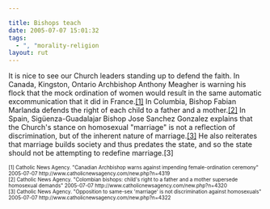 ```yaml
---

title: Bishops teach
date: 2005-07-07 15:01:32
tags:
  - ", "morality-religion
layout: rut
---
```


<p>It is nice to see our Church leaders standing up to defend the faith.  In Canada, Kingston, Ontario Archbishop Anthony Meagher is warning his flock that the mock ordination of women would result in the same automatic excommunication that it did in France.<a href="http://www.catholicnewsagency.com/new.php?n=4319">[1]</a> In Columbia, Bishop Fabian Marlanda defends the right of each child to a father and a mother.<a href="http://www.catholicnewsagency.com/new.php?n=4320">[2]</a> In Spain, Sigüenza-Guadalajar Bishop Jose Sanchez Gonzalez explains that the Church's stance on homosexual "marriage" is not a reflection of discrimination, but of the inherent nature of marriage.<a href="http://www.catholicnewsagency.com/new.php?n=4322">[3]</a> He also reiterates that marriage builds society and thus predates the state, and so the state should not be attempting to redefine marriage.[3]</p>  <font size="-2"> [1] Catholic News Agency. "Canadian Archbishop warns against impending female-ordination ceremony" 2005-07-07 http://www.catholicnewsagency.com/new.php?n=4319 <br  /> [2] Catholic News Agency. "Colombian bishops: child's right to a father and a mother supersede homosexual demands" 2005-07-07 http://www.catholicnewsagency.com/new.php?n=4320 <br  /> [3] Catholic News Agency. "Opposition to same-sex 'marriage' is not discrimination against homosexuals" 2005-07-07 http://www.catholicnewsagency.com/new.php?n=4322 </font>

